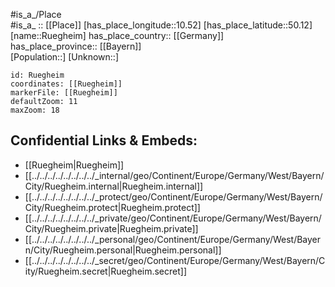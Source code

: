 ﻿---
location: [50.12,10.52] 
mapzoom: [7,12] 
mapmarker: city 
type: City
tags:
- geo/City


SpocWebEntityId: 33844
isDeleted: false
confidential: public

---
#is_a_/Place  
#is_a_ :: [[Place]] 
[has_place_longitude::10.52] 
[has_place_latitude::50.12] 
[name::Ruegheim] 
has_place_country:: [[Germany]]  
has_place_province:: [[Bayern]]  
[Population::] 
[Unknown::] 


```leaflet
id: Ruegheim
coordinates: [[Ruegheim]] 
markerFile: [[Ruegheim]] 
defaultZoom: 11 
maxZoom: 18
```


## Confidential Links & Embeds: 
- [[Ruegheim|Ruegheim]]  
- [[../../../../../../../../_internal/geo/Continent/Europe/Germany/West/Bayern/City/Ruegheim.internal|Ruegheim.internal]] 
- [[../../../../../../../../_protect/geo/Continent/Europe/Germany/West/Bayern/City/Ruegheim.protect|Ruegheim.protect]] 
- [[../../../../../../../../_private/geo/Continent/Europe/Germany/West/Bayern/City/Ruegheim.private|Ruegheim.private]] 
- [[../../../../../../../../_personal/geo/Continent/Europe/Germany/West/Bayern/City/Ruegheim.personal|Ruegheim.personal]] 
- [[../../../../../../../../_secret/geo/Continent/Europe/Germany/West/Bayern/City/Ruegheim.secret|Ruegheim.secret]] 
